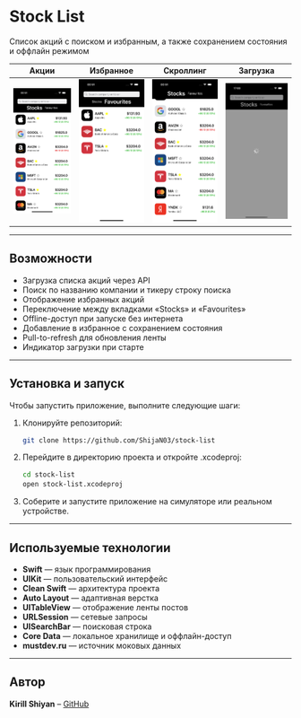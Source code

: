 # Stock List

Список акций с поиском и избранным, а также сохранением состояния и оффлайн режимом

| Акции | Избранное | Скроллинг | Загрузка |
|----------|-------|-------|-------------|
| <img src="screens/stocks.png" width="150"/> | <img src="screens/favourites.png" width="150"/> | <img src="screens/scrolling.png" width="150"/> | <img src="screens/loading.png" width="150"/> |

---

## Возможности

- Загрузка списка акций через API
- Поиск по названию компании и тикеру строку поиска
- Отображение избранных акций
- Переключение между вкладками «Stocks» и «Favourites»
- Offline-доступ при запуске без интернета
- Добавление в избранное с сохранением состояния
- Pull-to-refresh для обновления ленты
- Индикатор загрузки при старте

---

## Установка и запуск

Чтобы запустить приложение, выполните следующие шаги:

1.  Клонируйте репозиторий:
    ```sh
    git clone https://github.com/ShijaN03/stock-list
    ```
2.  Перейдите в директорию проекта и откройте .xcodeproj:
    ```sh
    cd stock-list
    open stock-list.xcodeproj
    ```
3.  Соберите и запустите приложение на симуляторе или реальном устройстве.

---

## Используемые технологии

- **Swift** — язык программирования
- **UIKit** — пользовательский интерфейс
- **Clean Swift** — архитектура проекта
- **Auto Layout** — адаптивная верстка
- **UITableView** — отображение ленты постов
- **URLSession** — сетевые запросы
- **UISearchBar** — поисковая строка
- **Core Data** — локальное хранилище и оффлайн-доступ
- **mustdev.ru** — источник моковых данных

---

## Автор

**Kirill Shiyan** – [GitHub](https://github.com/ShijaN03)
